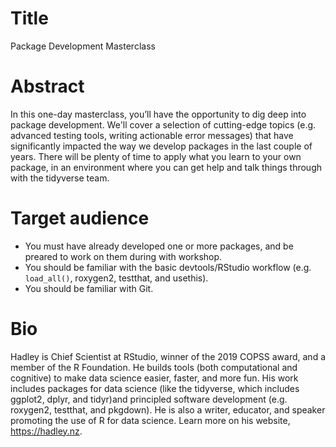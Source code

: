 # Title

Package Development Masterclass

# Abstract

In this one-day masterclass, you’ll have the opportunity to dig deep
into package development. We'll cover a selection of cutting-edge
topics (e.g. advanced testing tools, writing actionable error
messages) that have significantly impacted the way we develop packages
in the last couple of years. There will be plenty of time to apply
what you learn to your own package, in an environment where you can
get help and talk things through with the tidyverse team.

# Target audience

* You must have already developed one or more packages, and be preared
to work on them during with workshop.
* You should be familiar with the basic devtools/RStudio workflow
(e.g. `load_all()`, roxygen2, testthat, and usethis).
* You should be familiar with Git.

# Bio

Hadley is Chief Scientist at RStudio, winner of the 2019 COPSS award,
and a member of the R Foundation. He builds tools (both computational
and cognitive) to make data science easier, faster, and more fun. His
work includes packages for data science (like the tidyverse, which
includes ggplot2, dplyr, and tidyr)and principled software development
(e.g. roxygen2, testthat, and pkgdown). He is also a writer, educator,
and speaker promoting the use of R for data science. Learn more on his
website, <https://hadley.nz>.
